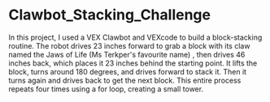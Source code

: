 # Clawbot_Stacking_Challenge
In this project, I used a VEX Clawbot and VEXcode to build a block-stacking routine. The robot drives 23 inches forward to grab a block with its claw named the Jaws of Life (Ms Terkper's favourite name) , then drives 46 inches back, which places it 23 inches behind the starting point. It lifts the block, turns around 180 degrees, and drives forward to stack it. Then it turns again and drives back to get the next block. This entire process repeats four times using a for loop, creating a small tower.
